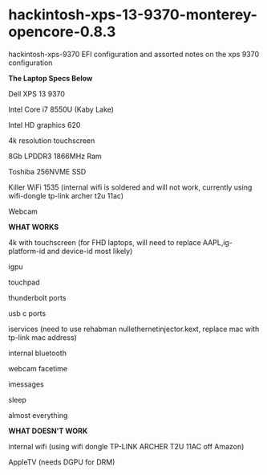 # hackintosh-xps-13-9370-monterey-opencore-0.8.3
hackintosh-xps-9370
EFI configuration and assorted notes on the xps 9370 configuration

<b>The Laptop Specs Below</b>

Dell XPS 13 9370

Intel Core i7 8550U (Kaby Lake)

Intel HD graphics 620

4k resolution touchscreen

8Gb LPDDR3 1866MHz Ram

Toshiba 256NVME SSD

Killer WiFi 1535 (internal wifi is soldered and will not work, currently using wifi-dongle tp-link archer t2u 11ac)

Webcam


<B>WHAT WORKS</B>

4k with touchscreen (for FHD laptops, will need to replace AAPL,ig-platform-id and device-id most likely)


igpu

touchpad

thunderbolt ports

usb c ports

iservices (need to use rehabman nullethernetinjector.kext, replace mac with tp-link mac address)

internal bluetooth

webcam facetime

imessages

sleep

almost everything




<B>WHAT DOESN'T WORK</B>

internal wifi (using wifi dongle TP-LINK ARCHER T2U 11AC off Amazon)

AppleTV (needs DGPU for DRM)

